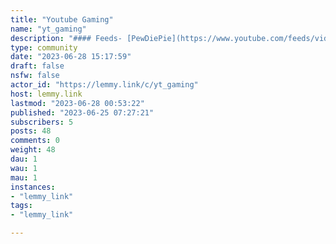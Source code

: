 ```yaml
---
title: "Youtube Gaming" 
name: "yt_gaming"
description: "#### Feeds- [PewDiePie](https://www.youtube.com/feeds/videos.xml?channel_id=UC-lHJZR3Gqxm24_Vd_AJ5Yw)- [Markiplier](https://www.youtube.com/feeds/videos.xml?channel_id=UC7_YxT-KID8kRbqZo7MyscQ)- [VanossGaming](https://www.youtube.com/feeds/videos.xml?channel_id=UCKqH_9mk1waLgBiL2vT5b9g)"
type: community
date: "2023-06-28 15:17:59"
draft: false
nsfw: false
actor_id: "https://lemmy.link/c/yt_gaming"
host: lemmy.link
lastmod: "2023-06-28 00:53:22"
published: "2023-06-25 07:27:21"
subscribers: 5
posts: 48
comments: 0
weight: 48
dau: 1
wau: 1
mau: 1
instances:
- "lemmy_link"
tags: 
- "lemmy_link"

---
```

